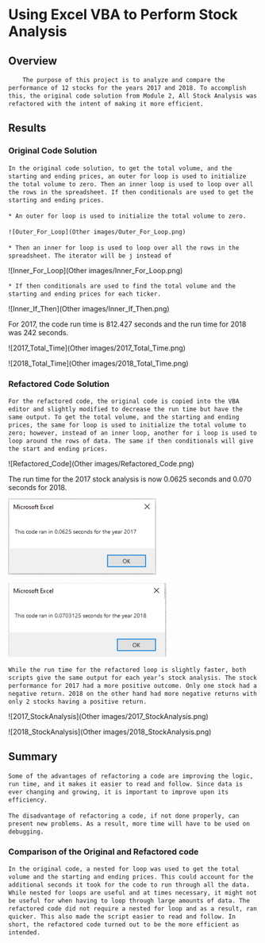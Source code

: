 # **Using Excel VBA to Perform Stock Analysis**

## **Overview**

        The purpose of this project is to analyze and compare the performance of 12 stocks for the years 2017 and 2018. To accomplish this, the original code solution from Module 2, All Stock Analysis was refactored with the intent of making it more efficient. 


## **Results**
	
### Original Code Solution
	
	In the original code solution, to get the total volume, and the starting and ending prices, an outer for loop is used to initialize the total volume to zero. Then an inner loop is used to loop over all the rows in the spreadsheet. If then conditionals are used to get the starting and ending prices.  

	* An outer for loop is used to initialize the total volume to zero.

	![Outer_For_Loop](Other images/Outer_For_Loop.png)

	* Then an inner for loop is used to loop over all the rows in the spreadsheet. The iterator will be j instead of 

![Inner_For_Loop](Other images/Inner_For_Loop.png)			

	* If then conditionals are used to find the total volume and the starting and ending prices for each ticker.

![Inner_If_Then](Other images/Inner_If_Then.png)

For 2017, the code run time is 812.427 seconds and the run time for 2018 was 242 seconds. 

![2017_Total_Time](Other images/2017_Total_Time.png)
	
![2018_Total_Time](Other images/2018_Total_Time.png)

### Refactored Code Solution

	For the refactored code, the original code is copied into the VBA editor and slightly modified to decrease the run time but have the same output. To get the total volume, and the starting and ending prices, the same for loop is used to initialize the total volume to zero; however, instead of an inner loop, another for i loop is used to loop around the rows of data. The same if then conditionals will give the start and ending prices. 

![Refactored_Code](Other images/Refactored_Code.png)
	
The run time for the 2017 stock analysis is now 0.0625 seconds and 0.070 seconds for 2018. 

![VBA_Challenge_2017](Resources/VBA_Challenge_2017.png)

![VBA_Challenge_2018](Resources/VBA_Challenge_2018.png)
	
	While the run time for the refactored loop is slightly faster, both scripts give the same output for each year’s stock analysis. The stock performance for 2017 had a more positive outcome. Only one stock had a negative return. 2018 on the other hand had more negative returns with only 2 stocks having a positive return. 

![2017_StockAnalysis](Other images/2017_StockAnalysis.png)
	
![2018_StockAnalysis](Other images/2018_StockAnalysis.png)
  

## **Summary**

	Some of the advantages of refactoring a code are improving the logic, run time, and it makes it easier to read and follow. Since data is ever changing and growing, it is important to improve upon its efficiency.   

	The disadvantage of refactoring a code, if not done properly, can present new problems. As a result, more time will have to be used on debugging. 


### Comparison of the Original and Refactored code

	In the original code, a nested for loop was used to get the total volume and the starting and ending prices. This could account for the additional seconds it took for the code to run through all the data. While nested for loops are useful and at times necessary, it might not be useful for when having to loop through large amounts of data. The refactored code did not require a nested for loop and as a result, ran quicker. This also made the script easier to read and follow. In short, the refactored code turned out to be the more efficient as intended. 


